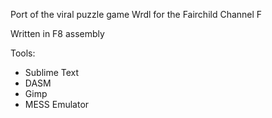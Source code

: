 Port of the viral puzzle game Wrdl for the Fairchild Channel F

Written in F8 assembly

Tools:

- Sublime Text  
- DASM  
- Gimp  
- MESS Emulator  
